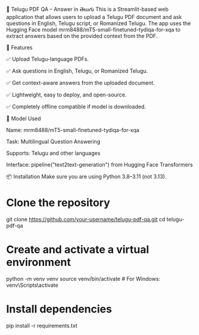 📄 Telugu PDF QA – Answer in తెలుగు
This is a Streamlit-based web application that allows users to upload a Telugu PDF document and ask questions in English, Telugu script, or Romanized Telugu. The app uses the Hugging Face model mrm8488/mT5-small-finetuned-tydiqa-for-xqa to extract answers based on the provided context from the PDF.


🚀 Features


✅ Upload Telugu-language PDFs.

✅ Ask questions in English, Telugu, or Romanized Telugu.

✅ Get context-aware answers from the uploaded document.

✅ Lightweight, easy to deploy, and open-source.

✅ Completely offline compatible if model is downloaded.



🧠 Model Used


Name: mrm8488/mT5-small-finetuned-tydiqa-for-xqa


Task: Multilingual Question Answering

Supports: Telugu and other languages

Interface: pipeline("text2text-generation") from Hugging Face Transformers



📦 Installation
Make sure you are using Python 3.8–3.11 (not 3.13).

# Clone the repository
git clone https://github.com/your-username/telugu-pdf-qa.git
cd telugu-pdf-qa

# Create and activate a virtual environment
python -m venv venv
source venv/bin/activate    # For Windows: venv\Scripts\activate

# Install dependencies
pip install -r requirements.txt
